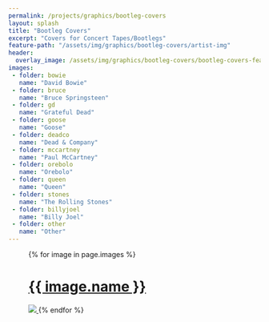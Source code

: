 ```yaml
---
permalink: /projects/graphics/bootleg-covers
layout: splash
title: "Bootleg Covers"
excerpt: "Covers for Concert Tapes/Bootlegs"
feature-path: "/assets/img/graphics/bootleg-covers/artist-img"
header:
  overlay_image: /assets/img/graphics/bootleg-covers/bootleg-covers-feature.jpg
images:
 - folder: bowie
   name: "David Bowie"
 - folder: bruce
   name: "Bruce Springsteen"
 - folder: gd
   name: "Grateful Dead"
 - folder: goose
   name: "Goose"
 - folder: deadco
   name: "Dead & Company"
 - folder: mccartney
   name: "Paul McCartney"
 - folder: orebolo
   name: "Orebolo"
 - folder: queen
   name: "Queen"
 - folder: stones
   name: "The Rolling Stones"
 - folder: billyjoel
   name: "Billy Joel"
 - folder: other
   name: "Other"
---
```


<figure class="third">
    {% for image in page.images %}
        <a href='{{ page.permalink }}/{{ image.folder }}'>
            <figcaption><h1>{{ image.name }}</h1></figcaption>
            <img src='{{ page.feature-path }}/{{ image.folder }}.jpg'>
        </a>
    {% endfor %}
</figure>
